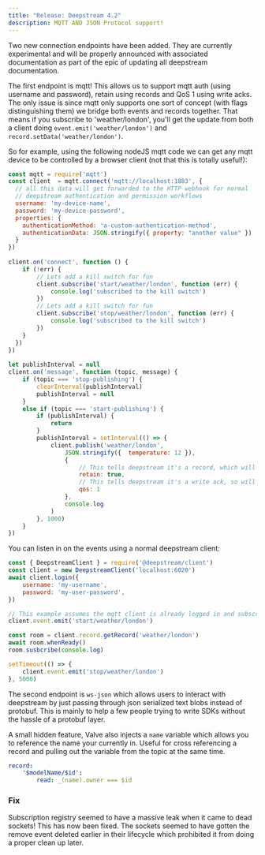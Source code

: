 ```yaml
---
title: "Release: Deepstream 4.2" 
description: MQTT AND JSON Protocol support!
---
```


Two new connection endpoints have been added. They are currently experimental and will be properly
announced with associated documentation as part of the epic of updating all deepstream documentation.

The first endpoint is mqtt! This allows us to support mqtt auth (using username and password), retain using records and QoS 1 using write acks. The only issue is since mqtt only supports one sort
of concept (with flags distinguishing them) we bridge both events and records together. That means if you subscribe to 'weather/london', you'll get the update from both a client doing `event.emit('weather/london')` and `record.setData('weather/london')`.

So for example, using the following nodeJS mqtt code we can get any mqtt device to be controlled by a 
browser client (not that this is totally useful!):

```javascript
const mqtt = require('mqtt')
const client  = mqtt.connect('mqtt://localhost:1883', {
  // all this data will get forwarded to the HTTP webhook for normal
  // deepstream authentication and permission workflows
  username: 'my-device-name',
  password: 'my-device-password',
  properties: {
    authenticationMethod: 'a-custom-authentication-method',
    authenticationData: JSON.stringify({ property: "another value" })
  }
})
 
client.on('connect', function () {
    if (!err) {
        // Lets add a kill switch for fun
        client.subscribe('start/weather/london', function (err) {
            console.log('subscribed to the kill switch')
        })
        // Lets add a kill switch for fun
        client.subscribe('stop/weather/london', function (err) {
            console.log('subscribed to the kill switch')
        })
    }
  })
})
 
let publishInterval = null
client.on('message', function (topic, message) {
    if (topic === 'stop-publishing') {
        clearInterval(publishInterval)
        publishInterval = null
    }
    else if (topic === 'start-publishing') {
        if (publishInterval) {
            return
        }
        publishInterval = setInterval(() => {
            client.publish('weather/london', 
                JSON.stringify({  temperature: 12 }), 
                { 
                    // This tells deepstream it's a record, which will save it in the database
                    retain: true, 
                    // This tells deepstream it's a write ack, so will get a confirmation
                    qos: 1 
                }, 
                console.log
            )
        }, 1000)
    }
})
```

You can listen in on the events using a normal deepstream client:

```javascript
const { DeepstreamClient } = require('@deepstream/client')
const client = new DeepstreamClient('localhost:6020')
await client.login({
    username: 'my-username',
    password: 'my-user-password',
})

// This example assumes the mqtt client is already logged in and subscribed
client.event.emit('start/weather/london')

const room = client.record.getRecord('weather/london')
await room.whenReady()
room.susbcribe(console.log)

setTimeout(() => {
    client.event.emit('stop/weather/london')
}, 5000)
```

The second endpoint is `ws-json` which allows users to interact with deepstream by just passing through json serialized text blobs instead of protobuf. This is mainly to help a few people trying to write SDKs without the hassle of a protobuf layer.

A small hidden feature, Valve also injects a `name` variable which allows you to reference the name your currently in. Useful for cross referencing a record and pulling out the variable from the topic at the same time.

```yaml
record:
    '$modelName/$id':
        read: _(name).owner === $id
```

### Fix

Subscription registry seemed to have a massive leak when it came to dead sockets! This has now been fixed. The sockets seemed to have gotten the remove event deleted earlier in their lifecycle which prohibited it from doing a proper clean up later. 